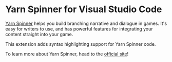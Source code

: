 # Yarn Spinner for Visual Studio Code

[Yarn Spinner](https://yarnspinner.dev) helps you build branching narrative and dialogue in games. It's easy for writers to use, and has powerful features for integrating your content straight into your game.

This extension adds syntax highlighting support for Yarn Spinner code. 

To learn more about Yarn Spinner, head to the [official site](https://yarnspinner.dev)!


